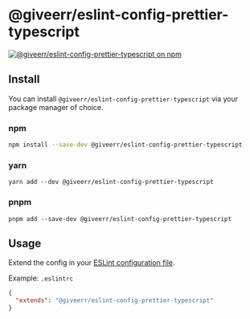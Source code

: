 # @giveerr/eslint-config-prettier-typescript

[![@giveerr/eslint-config-prettier-typescript on npm](https://img.shields.io/npm/v/@giveerr/eslint-config-prettier-typescript?style=for-the-badge)](https://npmjs.com/package/@giveerr/eslint-config-prettier-typescript)

## Install

You can install `@giveerr/eslint-config-prettier-typescript` via your package manager of choice.

### npm

```bash
npm install --save-dev @giveerr/eslint-config-prettier-typescript
```

### yarn

```shell
yarn add --dev @giveerr/eslint-config-prettier-typescript
```

### pnpm

```shell
pnpm add --save-dev @giveerr/eslint-config-prettier-typescript
```

## Usage

Extend the config in your [ESLint configuration file].

Example: `.eslintrc`

```json
{
  "extends": "@giveerr/eslint-config-prettier-typescript"
}
```

[eslint configuration file]: https://eslint.org/docs/user-guide/configuring
